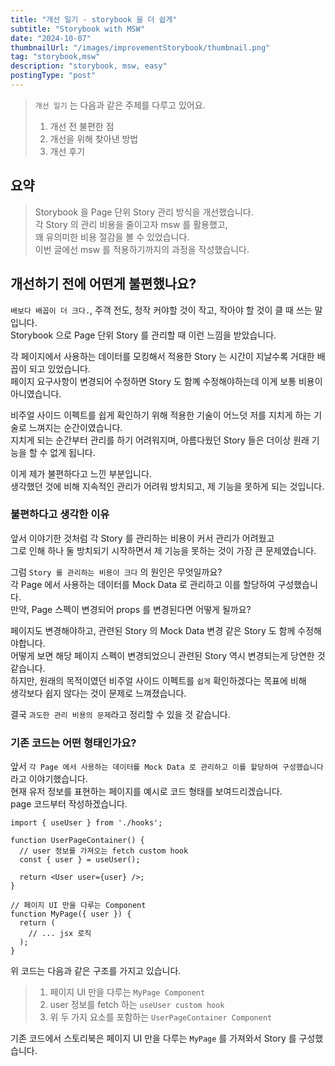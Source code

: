 ```yaml
---
title: "개선 일기 - storybook 을 더 쉽게"
subtitle: "Storybook with MSW"
date: "2024-10-07"
thumbnailUrl: "/images/improvementStorybook/thumbnail.png"
tag: "storybook,msw"
description: "storybook, msw, easy"
postingType: "post"
---
```


> `개선 일기` 는 다음과 같은 주제를 다루고 있어요.
>
> 1. 개선 전 불편한 점
> 2. 개선을 위해 찾아낸 방법
> 3. 개선 후기

## 요약

> Storybook 을 Page 단위 Story 관리 방식을 개선했습니다.<br />
> 각 Story 의 관리 비용을 줄이고자 msw 를 활용했고,<br />
> 꽤 유의미한 비용 절감을 볼 수 있었습니다.<br />
> 이번 글에선 msw 를 적용하기까지의 과정을 작성했습니다.

## 개선하기 전에 어떤게 불편했나요?

`배보다 배꼽이 더 크다.`, 주객 전도, 정작 커야할 것이 작고, 작아야 할 것이 클 때 쓰는 말입니다.<br />
Storybook 으로 Page 단위 Story 를 관리할 때 이런 느낌을 받았습니다.

각 페이지에서 사용하는 데이터를 모킹해서 적용한 Story 는 시간이 지날수록 거대한 배꼽이 되고 있었습니다.<br />
페이지 요구사항이 변경되어 수정하면 Story 도 함꼐 수정해야하는데 이게 보통 비용이 아니였습니다.

비주얼 사이드 이펙트를 쉽게 확인하기 위해 적용한 기술이 어느덧 저를 지치게 하는 기술로 느껴지는 순간이였습니다.<br />
지치게 되는 순간부터 관리를 하기 어려워지며, 아름다웠던 Story 들은 더이상 원래 기능을 할 수 없게 됩니다.

이게 제가 불편하다고 느낀 부분입니다.<br />
생각했던 것에 비해 지속적인 관리가 어려워 방치되고, 제 기능을 못하게 되는 것입니다.

### 불편하다고 생각한 이유

앞서 이야기한 것처럼 각 Story 를 관리하는 비용이 커서 관리가 어려웠고<br />
그로 인해 하나 둘 방치되기 시작하면서 제 기능을 못하는 것이 가장 큰 문제였습니다.

그럼 `Story 를 관리하는 비용이 크다` 의 원인은 무엇일까요?<br />
각 Page 에서 사용하는 데이터를 Mock Data 로 관리하고 이를 할당하여 구성했습니다.<br />
만약, Page 스펙이 변경되어 props 를 변경된다면 어떻게 될까요?

페이지도 변경해야하고, 관련된 Story 의 Mock Data 변경 같은 Story 도 함께 수정해야합니다.<br />
어떻게 보면 해당 페이지 스펙이 변경되었으니 관련된 Story 역시 변경되는게 당연한 것 같습니다.<br />
하지만, 원래의 목적이였던 비주얼 사이드 이펙트를 `쉽게` 확인하겠다는 목표에 비해<br />
생각보다 쉽지 않다는 것이 문제로 느껴졌습니다.

결국 `과도한 관리 비용의 문제`라고 정리할 수 있을 것 같습니다.

### 기존 코드는 어떤 형태인가요?

앞서 `각 Page 에서 사용하는 데이터를 Mock Data 로 관리하고 이를 할당하여 구성했습니다` 라고 이야기했습니다.<br />
현재 유저 정보를 표현하는 페이지를 예시로 코드 형태를 보여드리겠습니다.<br />
page 코드부터 작성하겠습니다.

```tsx
import { useUser } from './hooks';

function UserPageContainer() {
  // user 정보를 가져오는 fetch custom hook
  const { user } = useUser();

  return <User user={user} />;
}

// 페이지 UI 만을 다루는 Component
function MyPage({ user }) {
  return (
    // ... jsx 로직
  );
}
```

위 코드는 다음과 같은 구조를 가지고 있습니다.

> 1. 페이지 UI 만을 다루는 `MyPage Component`
> 2. user 정보를 fetch 하는 `useUser custom hook`
> 3. 위 두 가지 요소를 포함하는 `UserPageContainer Component`

기존 코드에서 스토리북은 페이지 UI 만을 다루는 `MyPage` 를 가져와서 Story 를 구성했습니다.
